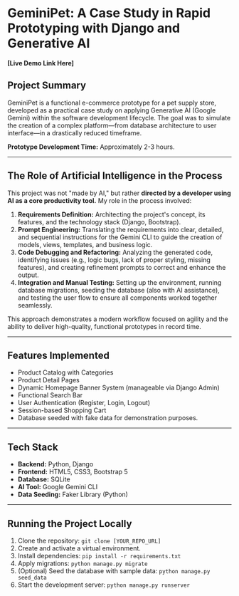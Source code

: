 # GeminiPet: A Case Study in Rapid Prototyping with Django and Generative AI

**[Live Demo Link Here]**

## Project Summary

GeminiPet is a functional e-commerce prototype for a pet supply store, developed as a practical case study on applying Generative AI (Google Gemini) within the software development lifecycle. The goal was to simulate the creation of a complex platform—from database architecture to user interface—in a drastically reduced timeframe.

**Prototype Development Time:** Approximately 2-3 hours.

---

## The Role of Artificial Intelligence in the Process

This project was not "made by AI," but rather **directed by a developer using AI as a core productivity tool.** My role in the process involved:

1.  **Requirements Definition:** Architecting the project's concept, its features, and the technology stack (Django, Bootstrap).
2.  **Prompt Engineering:** Translating the requirements into clear, detailed, and sequential instructions for the Gemini CLI to guide the creation of models, views, templates, and business logic.
3.  **Code Debugging and Refactoring:** Analyzing the generated code, identifying issues (e.g., logic bugs, lack of proper styling, missing features), and creating refinement prompts to correct and enhance the output.
4.  **Integration and Manual Testing:** Setting up the environment, running database migrations, seeding the database (also with AI assistance), and testing the user flow to ensure all components worked together seamlessly.

This approach demonstrates a modern workflow focused on agility and the ability to deliver high-quality, functional prototypes in record time.

---

## Features Implemented

* Product Catalog with Categories
* Product Detail Pages
* Dynamic Homepage Banner System (manageable via Django Admin)
* Functional Search Bar
* User Authentication (Register, Login, Logout)
* Session-based Shopping Cart
* Database seeded with fake data for demonstration purposes.

---

## Tech Stack

* **Backend:** Python, Django
* **Frontend:** HTML5, CSS3, Bootstrap 5
* **Database:** SQLite
* **AI Tool:** Google Gemini CLI
* **Data Seeding:** Faker Library (Python)

---

## Running the Project Locally

1.  Clone the repository: `git clone [YOUR_REPO_URL]`
2.  Create and activate a virtual environment.
3.  Install dependencies: `pip install -r requirements.txt`
4.  Apply migrations: `python manage.py migrate`
5.  (Optional) Seed the database with sample data: `python manage.py seed_data`
6.  Start the development server: `python manage.py runserver`